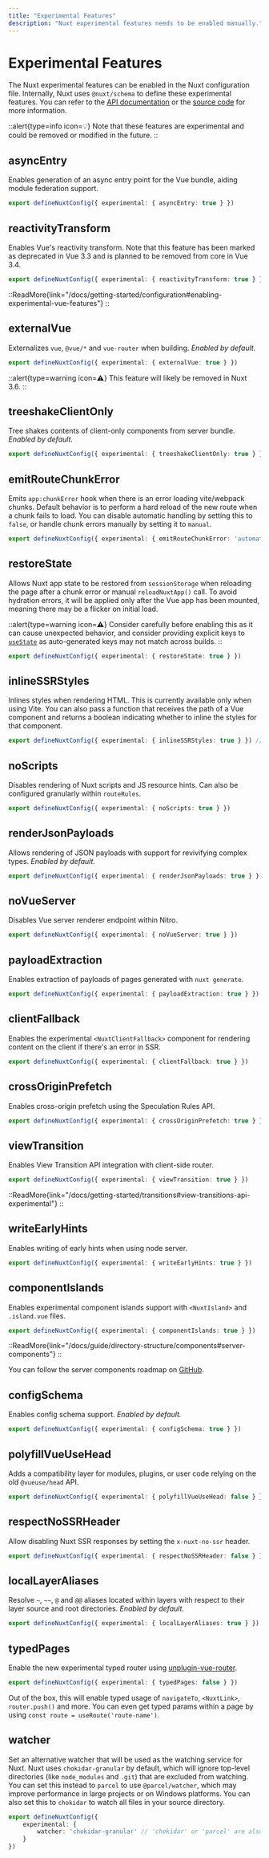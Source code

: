 ```yaml
---
title: "Experimental Features"
description: "Nuxt experimental features needs to be enabled manually."
---
```


# Experimental Features

The Nuxt experimental features can be enabled in the Nuxt configuration file.
Internally, Nuxt uses `@nuxt/schema` to define these experimental features. You can refer to the [API documentation](https://nuxt.com/docs/api/configuration/nuxt-config#experimental) or the [source code](https://github.com/nuxt/nuxt/blob/main/packages/schema/src/config/experimental.ts) for more information.

::alert{type=info icon=💡}
Note that these features are experimental and could be removed or modified in the future.
::

## asyncEntry

Enables generation of an async entry point for the Vue bundle, aiding module federation support.

```ts [nuxt.config.ts]
export defineNuxtConfig({ experimental: { asyncEntry: true } })
```

## reactivityTransform

Enables Vue's reactivity transform. Note that this feature has been marked as deprecated in Vue 3.3 and is planned to be removed from core in Vue 3.4.

```ts [nuxt.config.ts]
export defineNuxtConfig({ experimental: { reactivityTransform: true } })
```

::ReadMore{link="/docs/getting-started/configuration#enabling-experimental-vue-features"}
::

## externalVue

Externalizes `vue`, `@vue/*` and `vue-router` when building.
*Enabled by default.*

```ts [nuxt.config.ts]
export defineNuxtConfig({ experimental: { externalVue: true } })
```

::alert{type=warning icon=⚠️}
This feature will likely be removed in Nuxt 3.6.
::

## treeshakeClientOnly

Tree shakes contents of client-only components from server bundle.
*Enabled by default.*

```ts [nuxt.config.ts]
export defineNuxtConfig({ experimental: { treeshakeClientOnly: true } })
```

## emitRouteChunkError

Emits `app:chunkError` hook when there is an error loading vite/webpack chunks. Default behavior is to perform a hard reload of the new route when a chunk fails to load.
You can disable automatic handling by setting this to `false`, or handle chunk errors manually by setting it to `manual`.

```ts [nuxt.config.ts]
export defineNuxtConfig({ experimental: { emitRouteChunkError: 'automatic' } }) // or 'manual' or false
```

## restoreState

Allows Nuxt app state to be restored from `sessionStorage` when reloading the page after a chunk error or manual `reloadNuxtApp()` call.
 To avoid hydration errors, it will be applied only after the Vue app has been mounted,
 meaning there may be a flicker on initial load.

::alert{type=warning icon=⚠️}
Consider carefully before enabling this as it can cause unexpected behavior,
and consider providing explicit keys to [`useState`](/docs/api/composables/use-state) as auto-generated keys may not match across builds.
::

```ts [nuxt.config.ts]
export defineNuxtConfig({ experimental: { restoreState: true } })
```

## inlineSSRStyles

Inlines styles when rendering HTML. This is currently available only when using Vite.
You can also pass a function that receives the path of a Vue component and returns a boolean indicating whether to inline the styles for that component.

```ts [nuxt.config.ts]
export defineNuxtConfig({ experimental: { inlineSSRStyles: true } }) // or a function to determine inlining
```

## noScripts

Disables rendering of Nuxt scripts and JS resource hints. Can also be configured granularly within `routeRules`.

```ts [nuxt.config.ts]
export defineNuxtConfig({ experimental: { noScripts: true } })
```

## renderJsonPayloads

Allows rendering of JSON payloads with support for revivifying complex types.
*Enabled by default.*

```ts [nuxt.config.ts]
export defineNuxtConfig({ experimental: { renderJsonPayloads: true } })
```

## noVueServer

Disables Vue server renderer endpoint within Nitro.

```ts [nuxt.config.ts]
export defineNuxtConfig({ experimental: { noVueServer: true } })
```

## payloadExtraction

Enables extraction of payloads of pages generated with `nuxt generate`.

```ts [nuxt.config.ts]
export defineNuxtConfig({ experimental: { payloadExtraction: true } })
```

## clientFallback

Enables the experimental `<NuxtClientFallback>` component for rendering content on the client if there's an error in SSR.

```ts [nuxt.config.ts]
export defineNuxtConfig({ experimental: { clientFallback: true } })
```

## crossOriginPrefetch

Enables cross-origin prefetch using the Speculation Rules API.

```ts [nuxt.config.ts]
export defineNuxtConfig({ experimental: { crossOriginPrefetch: true } })
```

## viewTransition

Enables View Transition API integration with client-side router.

```ts [nuxt.config.ts]
export defineNuxtConfig({ experimental: { viewTransition: true } })
```

::ReadMore{link="/docs/getting-started/transitions#view-transitions-api-experimental"}
::

## writeEarlyHints

Enables writing of early hints when using node server.

```ts [nuxt.config.ts]
export defineNuxtConfig({ experimental: { writeEarlyHints: true } })
```

## componentIslands

Enables experimental component islands support with `<NuxtIsland>` and `.island.vue` files.

```ts [nuxt.config.ts]
export defineNuxtConfig({ experimental: { componentIslands: true } })
```

::ReadMore{link="/docs/guide/directory-structure/components#server-components"}
::

You can follow the server components roadmap on [GitHub](https://github.com/nuxt/nuxt/issues/19772).

## configSchema

Enables config schema support.
*Enabled by default.*

```ts [nuxt.config.ts]
export defineNuxtConfig({ experimental: { configSchema: true } })
```

## polyfillVueUseHead

Adds a compatibility layer for modules, plugins, or user code relying on the old `@vueuse/head` API.

```ts [nuxt.config.ts]
export defineNuxtConfig({ experimental: { polyfillVueUseHead: false } })
```

## respectNoSSRHeader

Allow disabling Nuxt SSR responses by setting the `x-nuxt-no-ssr` header.

```ts [nuxt.config.ts]
export defineNuxtConfig({ experimental: { respectNoSSRHeader: false } })
```

## localLayerAliases

Resolve `~`, `~~`, `@` and `@@` aliases located within layers with respect to their layer source and root directories.
*Enabled by default.*

```ts [nuxt.config.ts]
export defineNuxtConfig({ experimental: { localLayerAliases: true } })
```

## typedPages

Enable the new experimental typed router using [unplugin-vue-router](https://github.com/posva/unplugin-vue-router).

```ts [nuxt.config.ts]
export defineNuxtConfig({ experimental: { typedPages: false } })
```

Out of the box, this will enable typed usage of `navigateTo`, `<NuxtLink>`, `router.push()` and more.
You can even get typed params within a page by using `const route = useRoute('route-name')`.

## watcher

Set an alternative watcher that will be used as the watching service for Nuxt.
Nuxt uses `chokidar-granular` by default, which will ignore top-level directories
(like `node_modules` and `.git`) that are excluded from watching.
You can set this instead to `parcel` to use `@parcel/watcher`, which may improve
performance in large projects or on Windows platforms.
You can also set this to `chokidar` to watch all files in your source directory.

```ts [nuxt.config.ts]
export defineNuxtConfig({ 
    experimental: { 
        watcher: 'chokidar-granular' // 'chokidar' or 'parcel' are also options
    } 
}) 
```
